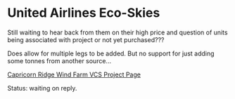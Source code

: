 # United Airlines Eco-Skies 


Still waiting to hear back from them on their high price and question of units being associated with project or not yet purchased???

Does allow for multiple legs to be added. But no support for just adding some tonnes from another source...

[Capricorn Ridge Wind Farm VCS Project Page](http://www.vcsprojectdatabase.org/#/project_details/468)

Status: waiting on reply.
